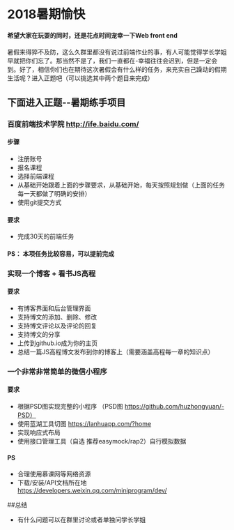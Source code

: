 # 2018暑期愉快
#### 希望大家在玩耍的同时，还是花点时间宠幸一下Web front end
<p>暑假来得猝不及防，这么久群里都没有说过前端作业的事，有人可能觉得学长学姐早就把你们忘了。那当然不是了，我们一直都在-幸福往往会迟到，但是一定会到。好了，相信你们也在期待这次暑假会有什么样的任务，来充实自己躁动的假期生活呢？进入正题吧（可以挑选其中两个题目来完成）</p>

## 下面进入正题--暑期练手项目

### 百度前端技术学院 http://ife.baidu.com/
#### 步骤
* 注册账号
* 报名课程
* 选择前端课程
* 从基础开始跟着上面的步骤要求，从基础开始，每天按照规划做（上面的任务每一天都做了明确的安排）
* 使用git提交方式
#### 要求
* 完成30天的前端任务
#### PS： 本项任务比较容易，可以提前完成

### 实现一个博客 + 看书JS高程
#### 要求
* 有博客界面和后台管理界面
* 支持博文的添加、删除、修改
* 支持博文评论以及评论的回复
* 支持博文的分享
* 上传到github.io成为你的主页
* 总结一篇JS高程博文发布到你的博客上（需要涵盖高程每一章的知识点）

### 一个非常非常简单的微信小程序
#### 要求
* 根据PSD图实现完整的小程序 （PSD图 https://github.com/huzhongyuan/-PSD）
* 使用蓝湖工具切图 https://lanhuapp.com/?home
* 实现响应式布局
* 使用接口管理工具（自选 推荐easymock/rap2）自行模拟数据
#### PS
* 合理使用慕课网等网络资源
* 下载/安装/API文档所在地 https://developers.weixin.qq.com/miniprogram/dev/

##总结
* 有什么问题可以在群里讨论或者单独问学长学姐


